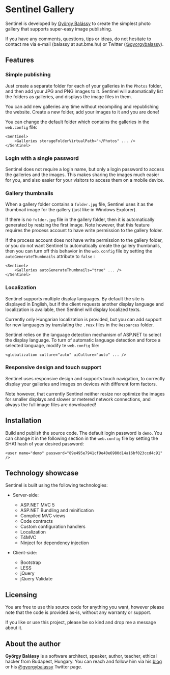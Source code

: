 # Sentinel Gallery

Sentinel is developed by [György Balássy](http://gyorgybalassy.wordpress.com) to create the simplest photo gallery that supports super-easy image publishing. 

If you have any comments, questions, tips or ideas, do not hesitate to contact me via e-mail (balassy at aut.bme.hu) or Twitter ([@gyorgybalassy](http://twitter.com/gyorgybalassy)).



## Features


### Simple publishing

Just create a separate folder for each of your galleries in the `Photos` folder, and then add your JPG and PNG images to it.
Sentinel will automatically list the folders as galleries, and displays the image files in them.

You can add new galleries any time without recompiling and republishing the website. Create a new folder, add your images to it and you are done!

You can change the default folder which contains the galleries in the `web.config` file:

    <Sentinel>
        <Galleries storageFolderVirtualPath="~/Photos" ... />
    </Sentinel>


### Login with a single password

Sentinel does not require a login name, but only a login password to access the galleries and the images. This makes sharing the images much easier for you, and also easier for your visitors to access them on a mobile device. 


### Gallery thumbnails

When a gallery folder contains a `folder.jpg` file, Sentinel uses it as the thumbnail image for the gallery (just like in Windows Explorer).

If there is no `folder.jpg` file in the gallery folder, then it is automatically generated by resizing the first image. Note however, that this feature requires the process account to have write permission to the gallery folder.

If the process account does not have write permission to the gallery folder, or you do not want Sentinel to automatically create the gallery thumbnails, then you can turn off this behavior in the `web.config` file by setting the `autoGenerateThumbnails` attribute to `false` :

	<Sentinel>
		<Galleries autoGenerateThumbnails="true" ... />
	</Sentinel>


### Localization

Sentinel supports multiple display languages. By default the site is displayed in English, but if the client requests another display language and localization is available, then Sentinel will display localized texts.

Currently only Hungarian localization is provided, but you can add support for new languages by translating the `.resx` files in the `Resources` folder.

Sentinel relies on the language detection mechanism of ASP.NET to select the display language. To turn of automatic language detection and force a selected language, modify te `web.config` file:

    <globalization culture="auto" uiCulture="auto" ... />


### Responsive design and touch support

Sentinel uses responsive design and supports touch navigation, to correctly display your galleries and images on devices with different form factors. 

Note however, that currently Sentinel neither resize nor optimize the images for smaller displays and slower  or metered network connections, and always the full image files are downloaded!
 

## Installation

Build and publish the source code. The default login password is `demo`. You can change it in the following section in the `web.config` file by setting the SHA1 hash of your desired password:

    <user name="demo" password="89e495e7941cf9e40e6980d14a16bf023ccd4c91" /> 



## Technology showcase

Sentinel is built using the following technologies:

* Server-side:
	* ASP.NET MVC 5
	* ASP.NET Bundling and minification 
	* Compiled MVC views
	* Code contracts
	* Custom configuration handlers
	* Localization
	* T4MVC
	* Ninject for dependency injection

* Client-side:
	* Bootstrap
	* LESS
	* jQuery
	* jQuery Validate
	

## Licensing

You are free to use this source code for anything you want, however please note that the code is provided as-is, without any warranty or support.

If you like or use this project, please be so kind and drop me a message about it. 


## About the author

**György Balássy** is a software architect, speaker, author, teacher, ethical hacker from Budapest, Hungary. You can reach and follow him via his [blog](http://gyorgybalassy.wordpress.com) or his [@gyorgybalassy](http://twitter.com/gyorgybalassy) Twitter page.

